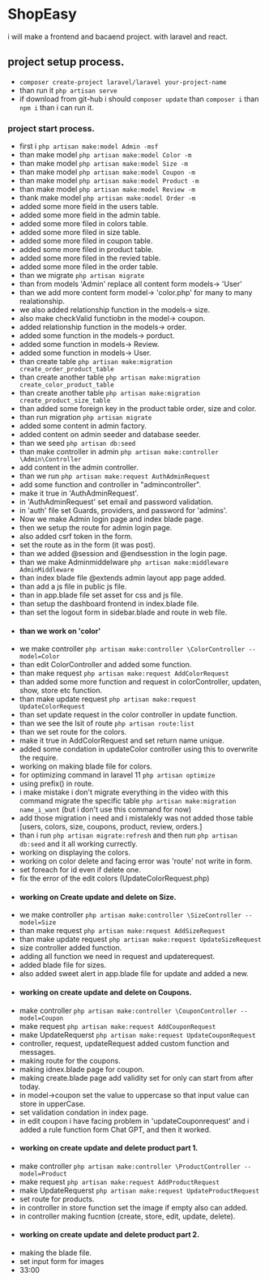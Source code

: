 # ShopEasy
i will make a frontend and bacaend project. with laravel and react.

## project setup process.
- `composer create-project laravel/laravel your-project-name`
- than run it `php artisan serve`
- if download from git-hub i should `composer update` than `composer i` than `npm i` than i can run it.

### project start process.
- first i `php artisan make:model Admin -msf`
- than make model `php artisan make:model Color -m`
- than make model `php artisan make:model Size -m`
- than make model `php artisan make:model Coupon -m`
- than make model `php artisan make:model Product -m`
- than make model `php artisan make:model Review -m`
- thank make model `php artisan make:model Order -m`
- added some more field in the users table.
- added some more field in the admin table.
- added some more filed in colors table.
- added some more filed in size table.
- added some more filed in coupon table.
- added some more filed in product table.
- added some more filed in the revied table.
- added some more filed in the order table.
- than we migrate `php artisan migrate`
- than from models 'Admin' replace all content form models-> 'User'
- than we add more content form model-> 'color.php' for many to many realationship.
- we also added relationship function in the models-> size.
- also make checkValid functiobn in the model-> coupon.
- added relationship function in the models-> order.
- added some function in the models-> porduct.
- added some function in models-> Review.
- added some function in models-> User.
- than create table `php artisan make:migration create_order_product_table`
- than create another table `php artisan make:migration create_color_product_table`
- than create another table `php artisan make:migration create_product_size_table`
- than added some foreign key in the product table order, size and color.
- than run migration `php artisan migrate`
- added some content in admin factory.
- added content on admin seeder and database seeder.
- than we seed `php artisan db:seed`
- than make controller in admin `php artisan make:controller \Admin\Controller`
- add content in the admin controller.
- than we run `php artisan make:request AuthAdminRequest`
- add some function and controller in "admincontroller".
- make it true in 'AuthAdminRequest'.
- in 'AuthAdminRequest' set email and password validation.
- in 'auth' file set Guards, providers, and password for 'admins'.
- Now we make Admin login page and index blade page.
- then we setup the route for admin login page.
- also added csrf token in the form.
- set the route as in the form (it was post).
- than we added @session and @endsesstion in the login page.
- than we make Adminmiddelware `php artisan make:middleware AdminMiddleware`
- than index blade file @extends admin layout app page added.
- than add a js file in public js file.
- than in app.blade file set asset for css and js file.
- than setup the dashboard frontend in index.blade file.
- than set the logout form in sidebar.blade and route in web file.
- #### than we work on 'color' 
- we make controller `php artisan make:controller \ColorController --model=Color`
- than edit ColorController and added some function.
- than make request `php artisan make:request AddColorRequest`
- than added some more function and request in colorController, updaten, show, store etc function.
- than make update request `php artisan make:request UpdateColorRequest`
- than set update request in the color controller in update function.
- than we see the lsit of route `php artisan route:list`
- than we set route for the colors.
- make it true in AddColorRequest and set return name unique.
- added some condation in updateColor controller using this to overwrite the require.
- working on making blade file for colors.
- for optimizing command in laravel 11 `php artisan optimize`
- using prefix() in route.
- i make mistake i don't migrate everything in the video with this command migrate the specific table `php artisan make:migration name_i_want` (but i don't use this command for now)
- add those migration i need and i mistalekly was not added those table [users, colors, size, coupons, product, review, orders.]
- than i run `php artisan migrate:refresh` and then run `php artisan db:seed` and it all working currectly.
- working on displaying the colors.
- working on color delete and facing error was 'route' not write in form.
- set foreach for id even if delete one.
- fix the error of the edit colors (UpdateColorRequest.php)
- #### working on Create update and delete on Size.
- we make controller `php artisan make:controller \SizeController --model=Size`
- than make request `php artisan make:request AddSizeRequest`
- than make update request `php artisan make:request UpdateSizeRequest`
- size controller added function.
- adding all function we need in request and updaterequest.
- added blade file for sizes.
- also added sweet alert in app.blade file for update and added a new.
- #### working on create update and delete on Coupons.
- make controller `php artisan make:controller \CouponController --model=Coupon`
- make request `php artisan make:request AddCouponRequest`
- make UpdateRequerst `php artisan make:request UpdateCouponRequest`
- controller, request, updateRequest added custom function and messages.
- making route for the coupons.
- making idnex.blade page for coupon.
- making create.blade page add validity set for only can start from after today.
- in model->coupon set the value to uppercase so that input value can store in upperCase.
- set validation condation in index page.
- in edit coupon i have facing problem in 'updateCouponrequest' and i added a rule function form Chat GPT, and then it worked.
- #### working on create update and delete product part 1.
- make controller `php artisan make:controller \ProductController --model=Product`
- make request `php artisan make:request AddProductRequest`
- make UpdateRequerst `php artisan make:request UpdateProductRequest`
- set route for products.
- in controller in store function set the image if empty also can added.
- in controller making fucntion (create, store, edit, update, delete).
- #### working on create update and delete product part 2.
- making the blade file.
- set input form for images
- 33:00